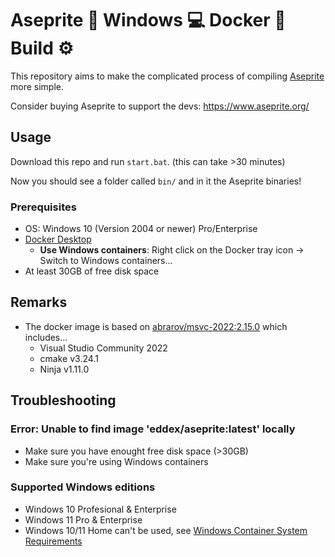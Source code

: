 # Aseprite :space_invader: Windows :computer: Docker :whale2: Build :gear:

This repository aims to make the complicated process of compiling [Aseprite](https://github.com/aseprite/aseprite) more simple.

Consider buying Aseprite to support the devs: https://www.aseprite.org/

## Usage

Download this repo and run `start.bat`. (this can take >30 minutes)

Now you should see a folder called `bin/` and in it the Aseprite binaries!

### Prerequisites

- OS: Windows 10 (Version 2004 or newer) Pro/Enterprise
- [Docker Desktop](https://www.docker.com/products/docker-desktop/)
  - **Use Windows containers**: Right click on the Docker tray icon -> Switch to Windows containers...
- At least 30GB of free disk space

## Remarks

- The docker image is based on [abrarov/msvc-2022:2.15.0](https://hub.docker.com/r/abrarov/msvc-2022) which includes...
  - Visual Studio Community 2022
  - cmake v3.24.1
  - Ninja v1.11.0

## Troubleshooting

### Error: Unable to find image 'eddex/aseprite:latest' locally

- Make sure you have enought free disk space (>30GB)
- Make sure you're using Windows containers

### Supported Windows editions

- Windows 10 Profesional & Enterprise
- Windows 11 Pro & Enterprise
- Windows 10/11 Home can't be used, see [Windows Container System Requirements](https://learn.microsoft.com/en-us/virtualization/windowscontainers/deploy-containers/system-requirements#operating-system-requirements)
